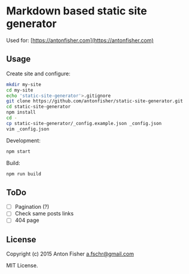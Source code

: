 # Markdown based static site generator

Used for: [https://antonfisher.com](https://antonfisher.com)

## Usage

Create site and configure:

```bash
mkdir my-site
cd my-site
echo 'static-site-generator'>.gitignore
git clone https://github.com/antonfisher/static-site-generator.git
cd static-site-generator
npm install
cd -
cp static-site-generator/_config.example.json _config.json
vim _config.json
```

Development:

```bash
npm start
```

Build:

```bash
npm run build
```

## ToDo

- [ ] Pagination (?)
- [ ] Check same posts links
- [ ] 404 page

## License

Copyright (c) 2015 Anton Fisher <a.fschr@gmail.com>

MIT License.
